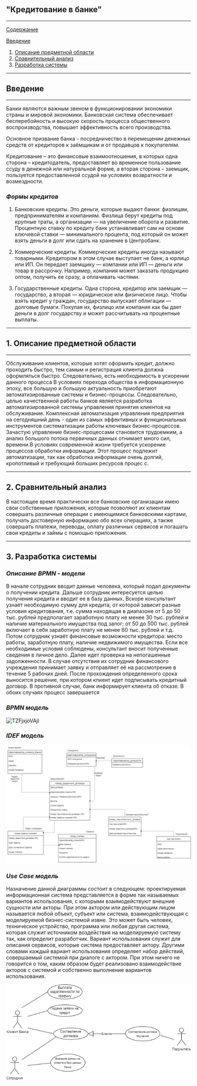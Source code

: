 ## "Кредитование в банке"

***
 
 
[Содержание](#содержание)

[Введение](#введение)

1. [Описание предметной области](#предметная_область)
2. [Сравнительный анализ](#Сравнительный_анализ)
3. [Разработка системы](#разработка_системы)
***

## Введение <a name="введение"></a>
***

Банки являются важным звеном в функционировании экономики страны и мировой экономики. Банковская система обеспечивает бесперебойность и высокую скорость процесса общественного воспроизводства, повышает эффективность всего производства.

Основное призвание банка - посредничество в перемещении денежных средств от кредиторов к заёмщикам и от продавцов к покупателям.

Кредитование – это финансовые взаимоотношения, в которых одна сторона – кредитодатель, предоставляет во временное пользование ссуду в денежной или натуральной форме, а вторая сторона – заемщик, пользуется предоставленной ссудой на условиях возвратности и возмездности.

### _Формы кредитов_

  1) Банковские кредиты. Это деньги, которые выдают банки: физлицам, предпринимателям и компаниям. Физлица берут кредиты под крупные траты, а организации — на  увеличение оборота и развитие.
Процентную ставку по кредиту банк устанавливает сам на основе ключевой ставки — минимального процента, под который он может взять деньги в долг или сдать на хранение в Центробанк.

 2) Коммерческие кредиты. Коммерческие кредиты иногда называют товарными. Кредитором в этом случае выступает не банк, а юрлицо или ИП. Он передает заемщику — компании или ИП — деньги или товар в рассрочку. Например, компания может заказать продукцию оптом, получить ее сразу, а оплачивать частями.

 3) Государственные кредиты. Одна сторона, кредитор или заемщик — государство, а вторая — юридическое или физическое лицо. Чтобы взять кредит у граждан, государство выпускает облигации — долговые бумаги. Покупая их, физлицо или компания как бы дает деньги в долг государству и может рассчитывать на процентные выплаты.
 ***
 ## 1. Описание предметной области <a name="предметная_область"></a>
***
 
Обслуживание клиентов, которые хотят оформить кредит, должно проходить быстро, тем самым и регистрация клиента должна оформляться быстро. Следовательно, есть необходимость в ускорении данного процесса
В условиях перехода общества в информационную эпоху, все большую и большую актуальность приобретают автоматизированные системы и бизнес-процессы. Следовательно, целью качественной работы банков является разработка автоматизированной системы управления принятия клиентов на обслуживание.
Комплексная автоматизация управления предприятия на сегодняшний день - один из самых эффективных и функциональных инструментов систематизации работы ключевых бизнес-процессов. Зачастую управление бизнес-процессами становится трудоемким, а анализ большого потока первичных данных отнимает много сил, времени.В условиях современной жизни требуется ускорение процессов обработки информации. Этот процесс подлежит автоматизации, так как обработка информации очень долгий, кропотливый и требующий больших ресурсов процес
с.
 
***
## 2. Сравнительный анализ <a name="Сравнительный_анализ"></a>
В настоящее время практически все банковские организации имею свои собственные приложения, которые позволяют их клиентам совершать различные операции с имеющимися банковскими картами, получать достоверную информацию обо всех операциях, а также совершать платежи, переводы, оплату различных сервисов и погашать свои кредиты и займы с помощью приложения.
***
## 3. Разработка системы <a name="разработка_системы"></a>
### _Описание BPMN - модели_

В начале сотрудник вводит данные человека, который подал документы о получении кредита. Дальше сотрудник интересуется целью получения кредита и вводит ее в базу данных. 
Вскоре консультант узнаёт необходимую сумму для кредита, от которой зависит разные условия кредитования, т.е. сумма находящая в диапазоне от 5 до 50 тыс. рублей предполагает заработную плату не менее 30 тыс. рублей и наличие материального имущества под залог; от 50 до 500 тыс. рублей включает в себя заработную плату не менее 60 тыс. рублей и т.д. 
Потом сотрудник узнаёт финансовые возможности кредитора: место работы, заработную плату, наличие недвижимого имущества. Если все необходимые условия соблюдены, консультант вносит полученные сведения в личное дело. Далее идет проверка на непогашенные задолженности. В случае отсутствия их сотрудник финансового учреждения принимает заявку и отправляет её на рассмотрение в течение 5 рабочих дней. После прохождения определенного срока выносится решение, при котором клиент идет подписывать кредитный договор. В противной случае, банк информирует клиента об отказе. В обоих случаях процесс завершается
 
 ### _BPMN модель_

![TZFjxjoVAjI](https://user-images.githubusercontent.com/105450142/198118166-1e0f5fe2-3a7f-4c36-9c26-9402ccee264b.jpg)


 ### _IDEF модель_
 
![img_2.png](img_2.png)

 ### _Use Case модель_

Назначение данной диаграммы состоит в следующем: проектируемая информационная система представляется в форме так называемых вариантов использования, с которыми взаимодействуют внешние сущности или акторы. При этом актором или действующим лицом называется любой объект, субъект или система, взаимодействующая с моделируемой бизнес-системой извне. Это может быть человек, техническое устройство, программа или любая другая система, которая служит источником воздействия на моделируемую систему так, как определит разработчик.
Вариант использования служит для описания сервисов, которые система предоставляет актору. Другими словами каждый вариант использования определяет набор действий, совершаемый системой при диалоге с актором. При этом ничего не говорится о том, каким образом будет реализовано взаимодействие акторов с системой и собственно выполнение вариантов использования.

![img_3.png](img_3.png)
